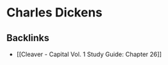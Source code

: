 # Charles Dickens



<a id="org60e0a1e"></a>

## Backlinks

-   [[Cleaver - Capital Vol. 1 Study Guide: Chapter 26]]
